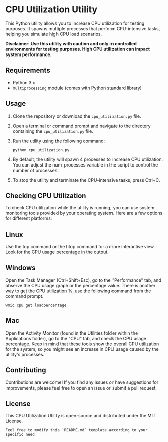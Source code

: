 # CPU Utilization Utility

This Python utility allows you to increase CPU utilization for testing purposes. It spawns multiple processes that perform CPU-intensive tasks, helping you simulate high CPU load scenarios.

**Disclaimer: Use this utility with caution and only in controlled environments for testing purposes. High CPU utilization can impact system performance.**

## Requirements

- Python 3.x
- `multiprocessing` module (comes with Python standard library)

## Usage

1. Clone the repository or download the `cpu_utilization.py` file.

2. Open a terminal or command prompt and navigate to the directory containing the `cpu_utilization.py` file.

3. Run the utility using the following command:

   ```shell
   python cpu_utilization.py
   ```

4. By default, the utility will spawn 4 processes to increase CPU utilization. You can adjust the num_processes variable in the script to control the number of processes.

5. To stop the utility and terminate the CPU-intensive tasks, press Ctrl+C.

## Checking CPU Utilization

To check CPU utilization while the utility is running, you can use system monitoring tools provided by your operating system. Here are a few options for different platforms:

## Linux

Use the top command or the htop command for a more interactive view. Look for the CPU usage percentage in the output.

## Windows

Open the Task Manager (Ctrl+Shift+Esc), go to the "Performance" tab, and observe the CPU usage graph or the percentage value.
There is another way to get the CPU utilization %, use the following command from the command prompt.

```shell
wmic cpu get loadpercentage
```


## Mac

Open the Activity Monitor (found in the Utilities folder within the Applications folder), go to the "CPU" tab, and check the CPU usage percentage.
Keep in mind that these tools show the overall CPU utilization for the system, so you might see an increase in CPU usage caused by the utility's processes.

## Contributing

Contributions are welcome! If you find any issues or have suggestions for improvements, please feel free to open an issue or submit a pull request.

## License
This CPU Utilization Utility is open-source and distributed under the MIT License.

```arduino
Feel free to modify this `README.md` template according to your specific need
```